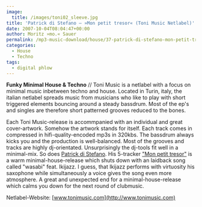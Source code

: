 ```yaml
---
image:
  title: /images/toni02_sleeve.jpg
title: 'Patrick di Stefano – »Mon petit tresor« (Toni Music Netlabel)'
date: 2007-10-04T08:04:47+00:00
author: Moritz »mo.« Sauer
permalink: /mp3-music-download/house/37-patrick-di-stefano-mon-petit-tresor-toni-music-netlabel
categories:
  - House
  - Techno
tags:
  - digital phlow
---
```

**Funky Minimal House & Techno** // Toni Music is a netlabel with a focus on minimal music inbetween techno and house. Located in Turin, italy, the italian netlabel spreads music from musicians who like to play with short triggered elements bouncing around a steady bassdrum. Most of the ep's and singles are therefore short patterned grooves reduced to the bones.<!--more-->

<!--adsense-->

Each Toni Music-release is accommpanied with an individual and great cover-artwork. Somehow the artwork stands for itself. Each track comes in compressed in hifi-quality-encoded mp3s in 320kbs. The bassdrum always kicks you and the production is well-balanced. Most of the grooves and tracks are highly dj-orientated. Unsurprisingly the dj-tools fit well in a minimal-mix. So does [Patrick di Stefano](http://www.tonimusic.com/contenuti.php?pagina=23). His 5-tracker ["Mon petit tresor"](http://www.tonimusic.com/releases.php?offset=1) is a warm minimal-house-release which shuts down with an laidback song called "wasabi" feat. Ikijazz. I guess, that Ikijazz performs with virtuosity his saxophone while simultaneously a voice gives the song even more atmosphere. A great and unexpected end for a minimal-house-release which calms you down for the next round of clubmusic.

Netlabel-Website: [www.tonimusic.com](http://www.tonimusic.com)